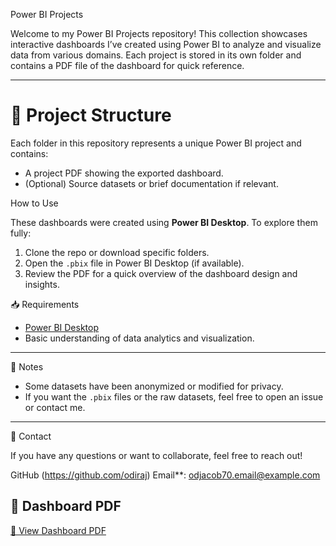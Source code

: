  Power BI Projects

Welcome to my Power BI Projects repository! This collection showcases interactive dashboards I’ve created using Power BI to analyze and visualize data from various domains. Each project is stored in its own folder and contains a PDF file of the dashboard for quick reference.

---
# 📁 Project Structure

Each folder in this repository represents a unique Power BI project and contains:

- A project PDF showing the exported dashboard.
- (Optional) Source datasets or brief documentation if relevant.


 How to Use

These dashboards were created using **Power BI Desktop**. To explore them fully:
1. Clone the repo or download specific folders.
2. Open the `.pbix` file in Power BI Desktop (if available).
3. Review the PDF for a quick overview of the dashboard design and insights.


📥 Requirements

- [Power BI Desktop](https://powerbi.microsoft.com/en-us/downloads/)
- Basic understanding of data analytics and visualization.

---
📌 Notes

- Some datasets have been anonymized or modified for privacy.
- If you want the `.pbix` files or the raw datasets, feel free to open an issue or contact me.

---
📧 Contact

If you have any questions or want to collaborate, feel free to reach out!

GitHub (https://github.com/odiraj)
Email**: odjacob70.email@example.com

## 📄 Dashboard PDF

[🔗 View Dashboard PDF](./powereBiProject1Dashboard.pdf)




